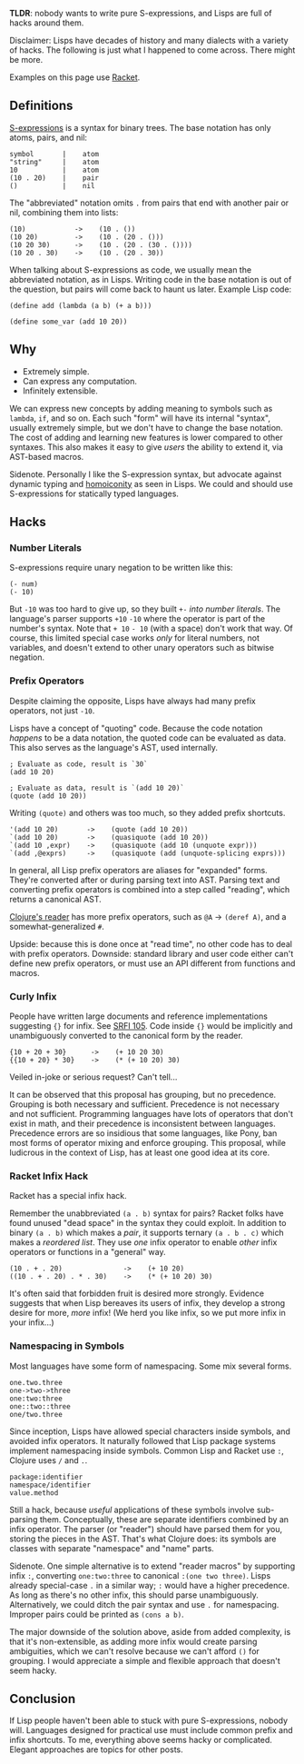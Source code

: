 **TLDR**: nobody wants to write pure S-expressions, and Lisps are full of hacks around them.

Disclaimer: Lisps have decades of history and many dialects with a variety of hacks. The following is just what I happened to come across. There might be more.

Examples on this page use [Racket](https://racket-lang.org).

## Definitions

[S-expressions](https://en.wikipedia.org/wiki/S-expression) is a syntax for binary trees. The base notation has only atoms, pairs, and nil:

```
symbol       |    atom
"string"     |    atom
10           |    atom
(10 . 20)    |    pair
()           |    nil
```

The "abbreviated" notation omits `.` from pairs that end with another pair or nil, combining them into lists:

```
(10)            ->    (10 . ())
(10 20)         ->    (10 . (20 . ()))
(10 20 30)      ->    (10 . (20 . (30 . ())))
(10 20 . 30)    ->    (10 . (20 . 30))
```

When talking about S-expressions as code, we usually mean the abbreviated notation, as in Lisps. Writing code in the base notation is out of the question, but pairs will come back to haunt us later. Example Lisp code:

```rkt
(define add (lambda (a b) (+ a b)))

(define some_var (add 10 20))
```

## Why

* Extremely simple.
* Can express any computation.
* Infinitely extensible.

We can express new concepts by adding meaning to symbols such as `lambda`, `if`, and so on. Each such "form" will have its internal "syntax", usually extremely simple, but we don't have to change the base notation. The cost of adding and learning new features is lower compared to other syntaxes. This also makes it easy to give _users_ the ability to extend it, via AST-based macros.

Sidenote. Personally I like the S-expression syntax, but advocate against dynamic typing and [homoiconity](/posts/lang-homoiconic) as seen in Lisps. We could and should use S-expressions for statically typed languages.

## Hacks

### Number Literals

S-expressions require unary negation to be written like this:

```
(- num)
(- 10)
```

But `-10` was too hard to give up, so they built `+-` _into number literals_. The language's parser supports `+10` `-10` where the operator is part of the number's syntax. Note that `+ 10` `- 10` (with a space) don't work that way. Of course, this limited special case works _only_ for literal numbers, not variables, and doesn't extend to other unary operators such as bitwise negation.

### Prefix Operators

Despite claiming the opposite, Lisps have always had many prefix operators, not just `-10`.

Lisps have a concept of "quoting" code. Because the code notation _happens_ to be a data notation, the quoted code can be evaluated as data. This also serves as the language's AST, used internally.

```rkt
; Evaluate as code, result is `30`
(add 10 20)

; Evaluate as data, result is `(add 10 20)`
(quote (add 10 20))
```

Writing `(quote)` and others was too much, so they added prefix shortcuts.

```rkt
'(add 10 20)       ->    (quote (add 10 20))
`(add 10 20)       ->    (quasiquote (add 10 20))
`(add 10 ,expr)    ->    (quasiquote (add 10 (unquote expr)))
`(add ,@exprs)     ->    (quasiquote (add (unquote-splicing exprs)))
```

In general, all Lisp prefix operators are aliases for "expanded" forms. They're converted after or during parsing text into AST. Parsing text and converting prefix operators is combined into a step called "reading", which returns a canonical AST.

[Clojure's reader](https://clojure.org/reference/reader) has more prefix operators, such as `@A` → `(deref A)`, and a somewhat-generalized `#`.

Upside: because this is done once at "read time", no other code has to deal with prefix operators. Downside: standard library and user code either can't define new prefix operators, or must use an API different from functions and macros.

### Curly Infix

People have written large documents and reference implementations suggesting `{}` for infix. See [SRFI 105](https://srfi.schemers.org/srfi-105/srfi-105.html). Code inside `{}` would be implicitly and unambiguously converted to the canonical form by the reader.

```
{10 + 20 + 30}      ->    (+ 10 20 30)
{{10 + 20} * 30}    ->    (* (+ 10 20) 30)
```

Veiled in-joke or serious request? Can't tell...

It can be observed that this proposal has grouping, but no precedence. Grouping is both necessary and sufficient. Precedence is not necessary and not sufficient. Programming languages have lots of operators that don't exist in math, and their precedence is inconsistent between languages. Precedence errors are so insidious that some languages, like Pony, ban most forms of operator mixing and enforce grouping. This proposal, while ludicrous in the context of Lisp, has at least one good idea at its core.

### Racket Infix Hack

Racket has a special infix hack.

Remember the unabbreviated `(a . b)` syntax for pairs? Racket folks have found unused "dead space" in the syntax they could exploit. In addition to binary `(a . b)` which makes a _pair_, it supports ternary `(a . b . c)` which makes a _reordered list_. They use _one_ infix operator to enable _other_ infix operators or functions in a "general" way.

```
(10 . + . 20)               ->    (+ 10 20)
((10 . + . 20) . * . 30)    ->    (* (+ 10 20) 30)
```

It's often said that forbidden fruit is desired more strongly. Evidence suggests that when Lisp bereaves its users of infix, they develop a strong desire for more, _more_ infix! (We herd you like infix, so we put more infix in your infix...)

### Namespacing in Symbols

Most languages have some form of namespacing. Some mix several forms.

```
one.two.three
one->two->three
one:two:three
one::two::three
one/two.three
```

Since inception, Lisps have allowed special characters inside symbols, and avoided infix operators. It naturally followed that Lisp package systems implement namespacing inside symbols. Common Lisp and Racket use `:`, Clojure uses `/` and `.`.

```
package:identifier
namespace/identifier
value.method
```

Still a hack, because _useful_ applications of these symbols involve sub-parsing them. Conceptually, these are separate identifiers combined by an infix operator. The parser (or "reader") should have parsed them for you, storing the pieces in the AST. That's what Clojure does: its symbols are classes with separate "namespace" and "name" parts.

Sidenote. One simple alternative is to extend "reader macros" by supporting infix `:`, converting `one:two:three` to canonical `:(one two three)`. Lisps already special-case `.` in a similar way; `:` would have a higher precedence. As long as there's no other infix, this should parse unambiguously. Alternatively, we could ditch the pair syntax and use `.` for namespacing. Improper pairs could be printed as `(cons a b)`.

The major downside of the solution above, aside from added complexity, is that it's non-extensible, as adding more infix would create parsing ambiguities, which we can't resolve because we can't afford `()` for grouping. I would appreciate a simple and flexible approach that doesn't seem hacky.

## Conclusion

If Lisp people haven't been able to stuck with pure S-expressions, nobody will. Languages designed for practical use must include common prefix and infix shortcuts. To me, everything above seems hacky or complicated. Elegant approaches are topics for other posts.
